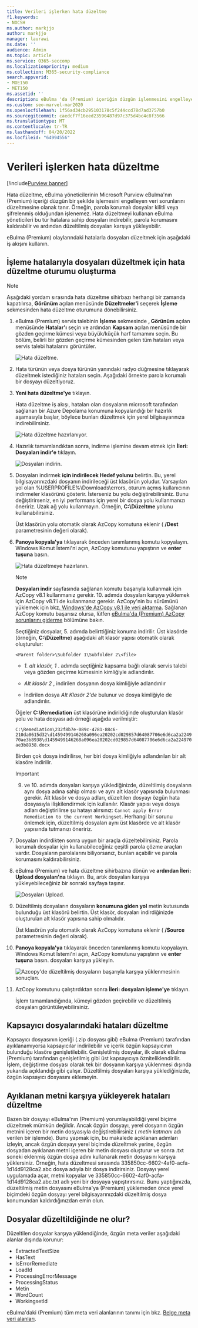 ```yaml
---
title: Verileri işlerken hata düzeltme
f1.keywords:
- NOCSH
ms.author: markjjo
author: markjjo
manager: laurawi
ms.date: ''
audience: Admin
ms.topic: article
ms.service: O365-seccomp
ms.localizationpriority: medium
ms.collection: M365-security-compliance
search.appverid:
- MOE150
- MET150
ms.assetid: ''
description: eBulma 'da (Premium) içeriğin düzgün işlenmesini engelleyebilecek veri sorunlarını düzeltmek için hata düzeltmeyi kullanmayı öğrenin.
ms.custom: seo-marvel-mar2020
ms.openlocfilehash: 1f56ad34cb295103178c5f244ccd78d7ad3757b0
ms.sourcegitcommit: caedcf7f16eed23596487d97c375d4bc4c8f3566
ms.translationtype: MT
ms.contentlocale: tr-TR
ms.lasthandoff: 04/20/2022
ms.locfileid: "64994556"
---
```

# <a name="error-remediation-when-processing-data"></a>Verileri işlerken hata düzeltme

[!include[Purview banner](../includes/purview-rebrand-banner.md)]

Hata düzeltme, eBulma yöneticilerinin Microsoft Purview eBulma'nın (Premium) içeriği düzgün bir şekilde işlemesini engelleyen veri sorunlarını düzeltmesine olanak tanır. Örneğin, parola korumalı dosyalar kilitli veya şifrelenmiş olduğundan işlenemez. Hata düzeltmeyi kullanan eBulma yöneticileri bu tür hatalara sahip dosyaları indirebilir, parola korumasını kaldırabilir ve ardından düzeltilmiş dosyaları karşıya yükleyebilir.

eBulma (Premium) olaylarındaki hatalarla dosyaları düzeltmek için aşağıdaki iş akışını kullanın.

## <a name="create-an-error-remediation-session-to-remediate-files-with-processing-errors"></a>İşleme hatalarıyla dosyaları düzeltmek için hata düzeltme oturumu oluşturma

> [!NOTE]
> Aşağıdaki yordam sırasında hata düzeltme sihirbazı herhangi bir zamanda kapatılırsa, **Görünüm** açılan menüsünde **Düzeltmeler'i** seçerek **İşleme** sekmesinden hata düzeltme oturumuna dönebilirsiniz.

1. eBulma (Premium) servis talebinin **İşleme** sekmesinde **, Görünüm** açılan menüsünde **Hatalar'ı** seçin ve ardından **Kapsam** açılan menüsünde bir gözden geçirme kümesi veya büyük/küçük harf tamamını seçin. Bu bölüm, belirli bir gözden geçirme kümesinden gelen tüm hataları veya servis talebi hatalarını görüntüler.

   ![Hata düzeltme.](../media/8c2faf1a-834b-44fc-b418-6a18aed8b81a.png)

2. Hata türünün veya dosya türünün yanındaki radyo düğmesine tıklayarak düzeltmek istediğiniz hataları seçin.  Aşağıdaki örnekte parola korumalı bir dosyayı düzeltiyoruz.

3. **Yeni hata düzeltme'ye** tıklayın.

    Hata düzeltme iş akışı, hataları olan dosyaların microsoft tarafından sağlanan bir Azure Depolama konumuna kopyalandığı bir hazırlık aşamasıyla başlar, böylece bunları düzeltmek için yerel bilgisayarınıza indirebilirsiniz.

    ![Hata düzeltme hazırlanıyor.](../media/390572ec-7012-47c4-a6b6-4cbb5649e8a8.png)

4. Hazırlık tamamlandıktan sonra, indirme işlemine devam etmek için **İleri: Dosyaları indir'e** tıklayın.

    ![Dosyaları indirin.](../media/6ac04b09-8e13-414a-9e24-7c75ba586363.png)

5. Dosyaları indirmek **için indirilecek Hedef yolunu** belirtin. Bu, yerel bilgisayarınızdaki dosyanın indirileceği üst klasörün yoludur.  Varsayılan yol olan %USERPROFILE%\Downloads\errors, oturum açmış kullanıcının indirmeler klasörünü gösterir. İsterseniz bu yolu değiştirebilirsiniz. Bunu değiştirirseniz, en iyi performans için yerel bir dosya yolu kullanmanızı öneririz. Uzak ağ yolu kullanmayın. Örneğin, **C:\Düzeltme** yolunu kullanabilirsiniz.

   Üst klasörün yolu otomatik olarak AzCopy komutuna eklenir ( **/Dest** parametresinin değeri olarak).

6. **Panoya kopyala'ya** tıklayarak önceden tanımlanmış komutu kopyalayın. Windows Komut İstemi'ni açın, AzCopy komutunu yapıştırın ve **enter tuşuna** basın.

    ![Hata düzeltmeye hazırlanın.](../media/f364ab4d-31c5-4375-b69f-650f694a2f69.png)

    > [!NOTE]
    > **Dosyaları indir** sayfasında sağlanan komutu başarıyla kullanmak için AzCopy v8.1 kullanmanız gerekir. 10. adımda dosyaları karşıya yüklemek için AzCopy v8.1'i de kullanmanız gerekir. AzCopy'nin bu sürümünü yüklemek için bkz[. Windows'de AzCopy v8.1 ile veri aktarma](/previous-versions/azure/storage/storage-use-azcopy). Sağlanan AzCopy komutu başarısız olursa, lütfen [eBulma'da (Premium) AzCopy sorunlarını giderme](troubleshooting-azcopy.md) bölümüne bakın.

    Seçtiğiniz dosyalar, 5. adımda belirttiğiniz konuma indirilir. Üst klasörde (örneğin, **C:\Düzeltme**) aşağıdaki alt klasör yapısı otomatik olarak oluşturulur:

    `<Parent folder>\Subfolder 1\Subfolder 2\<file>`

    - *1. alt klasör, 1* . adımda seçtiğiniz kapsama bağlı olarak servis talebi veya gözden geçirme kümesinin kimliğiyle adlandırılır.

    - *Alt klasör 2* , indirilen dosyanın dosya kimliğiyle adlandırılır

    - İndirilen dosya *Alt Klasör 2'de* bulunur ve dosya kimliğiyle de adlandırılır.

    Öğeler **C:\Remediation** üst klasörüne indirildiğinde oluşturulan klasör yolu ve hata dosyası adı örneği aşağıda verilmiştir:

    `C:\Remediation\232f8b7e-089c-4781-88c6-210da0615d32\d1459499146268a096ea20202cd029857d64087706e6d6ca2a224970ae3b8938\d1459499146268a096ea20202cd029857d64087706e6d6ca2a224970ae3b8938.docx`

    Birden çok dosya indirilirse, her biri dosya kimliğiyle adlandırılan bir alt klasöre indirilir.

    > [!IMPORTANT]
    > 9. ve 10. adımda dosyaları karşıya yüklediğinizde, düzeltilmiş dosyaların aynı dosya adına sahip olması ve aynı alt klasör yapısında bulunması gerekir. Alt klasör ve dosya adları, düzeltilen dosyayı özgün hata dosyasıyla ilişkilendirmek için kullanılır. Klasör yapısı veya dosya adları değiştirilirse şu hatayı alırsınız: `Cannot apply Error Remediation to the current Workingset`. Herhangi bir sorunu önlemek için, düzeltilmiş dosyaları aynı üst klasörde ve alt klasör yapısında tutmanızı öneririz.

7. Dosyaları indirdikten sonra uygun bir araçla düzeltebilirsiniz. Parola korumalı dosyalar için kullanabileceğiniz çeşitli parola çözme araçları vardır. Dosyaların parolalarını biliyorsanız, bunları açabilir ve parola korumasını kaldırabilirsiniz.

8. eBulma (Premium) ve hata düzeltme sihirbazına dönün ve **ardından İleri: Upload dosyaları'na** tıklayın.  Bu, artık dosyaları karşıya yükleyebileceğiniz bir sonraki sayfaya taşınır.

    ![Dosyaları Upload.](../media/af3d8617-1bab-4ecd-8de0-22e53acba240.png)

9. Düzeltilmiş dosyaların dosyaların **konumuna giden yol** metin kutusunda bulunduğu üst klasörü belirtin. Üst klasör, dosyaları indirdiğinizde oluşturulan alt klasör yapısına sahip olmalıdır.

    Üst klasörün yolu otomatik olarak AzCopy komutuna eklenir ( **/Source** parametresinin değeri olarak).

10. **Panoya kopyala'ya** tıklayarak önceden tanımlanmış komutu kopyalayın. Windows Komut İstemi'ni açın, AzCopy komutunu yapıştırın ve **enter tuşuna** basın. dosyaları karşıya yükleyin.

    ![Azcopy'de düzeltilmiş dosyaların başarıyla karşıya yüklenmesinin sonuçları.](../media/ff2ff691-629f-4065-9b37-5333f937daf6.png)

11. AzCopy komutunu çalıştırdıktan sonra **İleri: dosyaları işleme'ye** tıklayın.

    İşlem tamamlandığında, kümeyi gözden geçirebilir ve düzeltilmiş dosyaları görüntüleyebilirsiniz.

## <a name="remediating-errors-in-container-files"></a>Kapsayıcı dosyalarındaki hataları düzeltme

Kapsayıcı dosyasının içeriği (.zip dosyası gibi) eBulma (Premium) tarafından ayıklanamıyorsa kapsayıcılar indirilebilir ve içerik özgün kapsayıcının bulunduğu klasöre genişletilebilir. Genişletilmiş dosyalar, ilk olarak eBulma (Premium) tarafından genişletilmiş gibi üst kapsayıcıya özniteliklendirilir. İşlem, değiştirme dosyası olarak tek bir dosyanın karşıya yüklenmesi dışında yukarıda açıklandığı gibi çalışır.  Düzeltilmiş dosyaları karşıya yüklediğinizde, özgün kapsayıcı dosyasını eklemeyin.

## <a name="remediating-errors-by-uploading-the-extracted-text"></a>Ayıklanan metni karşıya yükleyerek hataları düzeltme

Bazen bir dosyayı eBulma'nın (Premium) yorumlayabildiği yerel biçime düzeltmek mümkün değildir. Ancak özgün dosyayı, yerel dosyanın özgün metnini içeren bir metin dosyasıyla değiştirebilirsiniz ( *metin katmanı* adı verilen bir işlemde). Bunu yapmak için, bu makalede açıklanan adımları izleyin, ancak özgün dosyayı yerel biçimde düzeltmek yerine, özgün dosyadan ayıklanan metni içeren bir metin dosyası oluşturur ve sonra .txt soneki eklenmiş özgün dosya adını kullanarak metin dosyasını karşıya yüklersiniz. Örneğin, hata düzeltmesi sırasında 335850cc-6602-4af0-acfa-1d14d9128ca2.abc dosya adıyla bir dosya indirirsiniz. Dosyayı yerel uygulamada açar, metni kopyalar ve 335850cc-6602-4af0-acfa-1d14d9128ca2.abc.txt adlı yeni bir dosyaya yapıştırırsınız. Bunu yaptığınızda, düzeltilmiş metin dosyasını eBulma'ya (Premium) yüklemeden önce yerel biçimdeki özgün dosyayı yerel bilgisayarınızdaki düzeltilmiş dosya konumundan kaldırdığınızdan emin olun.

## <a name="what-happens-when-files-are-remediated"></a>Dosyalar düzeltildiğinde ne olur?

Düzeltilen dosyalar karşıya yüklendiğinde, özgün meta veriler aşağıdaki alanlar dışında korunur:

- ExtractedTextSize
- HasText
- IsErrorRemediate
- LoadId
- ProcessingErrorMessage
- ProcessingStatus
- Metin
- WordCount
- WorkingsetId

eBulma'daki (Premium) tüm meta veri alanlarının tanımı için bkz. [Belge meta veri alanları](document-metadata-fields-in-advanced-ediscovery.md).